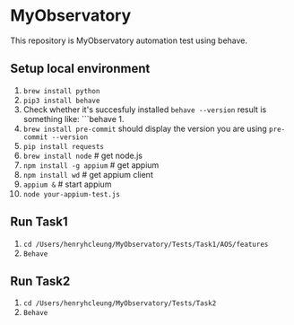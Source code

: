 # MyObservatory

This repository is MyObservatory automation test using behave.

## Setup local environment
   1. ```brew install python```
   2. ```pip3 install behave```
   3. Check whether it's succesfuly installed ```behave --version``` result is something like: ```behave 1.
   4. ```brew install pre-commit``` should display the version you are using ```pre-commit --version```
   5. ```pip install requests```
   6. ```brew install node```      # get node.js
   7. ```npm install -g appium```  # get appium
   8. ```npm install wd```         # get appium client
   9. ```appium &```               # start appium
   10. ```node your-appium-test.js```

## Run Task1
   1. ```cd /Users/henryhcleung/MyObservatory/Tests/Task1/AOS/features```
   2. ```Behave```

## Run Task2
   1. ```cd /Users/henryhcleung/MyObservatory/Tests/Task2```
   2. ```Behave```
